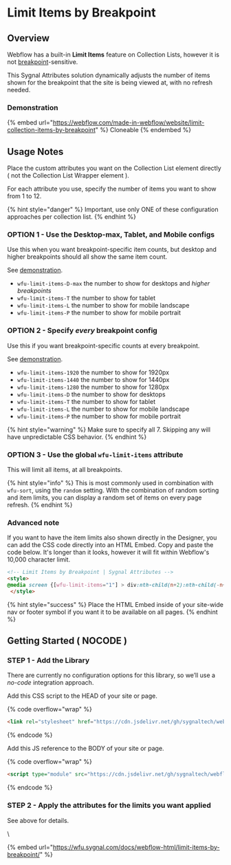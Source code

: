 # Limit Items by Breakpoint

## Overview

Webflow has a built-in **Limit Items** feature on Collection Lists, however it is not [breakpoint](https://university.webflow.com/lesson/intro-to-breakpoints)-sensitive.

This Sygnal Attributes solution dynamically adjusts the number of items shown for the breakpoint that the site is being viewed at, with no refresh needed.

### Demonstration

{% embed url="https://webflow.com/made-in-webflow/website/limit-collection-items-by-breakpoint" %}
Cloneable
{% endembed %}

## Usage Notes <a href="#usage-notes" id="usage-notes"></a>

Place the custom attributes you want on the Collection List element directly ( not the Collection List Wrapper element ).&#x20;

For each attribute you use, specify the number of items you want to show from 1 to 12.&#x20;

{% hint style="danger" %}
Important, use only ONE of these configuration approaches per collection list.
{% endhint %}

### OPTION 1 - Use the Desktop-max, Tablet, and Mobile configs <a href="#or-use-the-breakpoint-variations" id="or-use-the-breakpoint-variations"></a>

Use this when you want breakpoint-specific item counts, but desktop and higher breakpoints should all show the same item count.&#x20;

See [demonstration](https://limit-collection-items-by-breakpoint.webflow.io/desktop).

* `wfu-limit-items-D-max` the number to show for desktops and _higher breakpoints_
* `wfu-limit-items-T` the number to show for tablet
* `wfu-limit-items-L` the number to show for mobile landscape
* `wfu-limit-items-P` the number to show for mobile portrait

### OPTION 2 - Specify _every_ breakpoint config <a href="#or-use-the-breakpoint-variations" id="or-use-the-breakpoint-variations"></a>

Use this if you want breakpoint-specific counts at every breakpoint.&#x20;

See [demonstration](https://limit-collection-items-by-breakpoint.webflow.io/).

* `wfu-limit-items-1920` the number to show for 1920px
* `wfu-limit-items-1440` the number to show for 1440px
* `wfu-limit-items-1280` the number to show for 1280px
* `wfu-limit-items-D` the number to show for desktops
* `wfu-limit-items-T` the number to show for tablet
* `wfu-limit-items-L` the number to show for mobile landscape
* `wfu-limit-items-P` the number to show for mobile portrait

{% hint style="warning" %}
Make sure to specify all 7. Skipping any will have unpredictable CSS behavior.
{% endhint %}

### OPTION 3 - Use the global `wfu-limit-items` attribute <a href="#wfu-limit-items-attribute" id="wfu-limit-items-attribute"></a>

This will limit all items, at all breakpoints.

{% hint style="info" %}
This is most commonly used in combination with `wfu-sort`, using the `random` setting. With the combination of random sorting and item limits, you can display a random set of items on every page refresh.
{% endhint %}

### Advanced note <a href="#advanced-note" id="advanced-note"></a>

If you want to have the item limits also shown directly in the Designer, you can add the CSS code directly into an HTML Embed. Copy and paste the code below. It's longer than it looks, however it will fit within Webflow's 10,000 character limit.

```html
<!-- Limit Items by Breakpoint | Sygnal Attributes -->
<style>
@media screen {[wfu-limit-items="1"] > div:nth-child(n+2):nth-child(-n+1000) {display: none;}[wfu-limit-items="2"] > div:nth-child(n+3):nth-child(-n+1000) {display: none;}[wfu-limit-items="3"] > div:nth-child(n+4):nth-child(-n+1000) {display: none;}[wfu-limit-items="4"] > div:nth-child(n+5):nth-child(-n+1000) {display: none;}[wfu-limit-items="5"] > div:nth-child(n+6):nth-child(-n+1000) {display: none;}[wfu-limit-items="6"] > div:nth-child(n+7):nth-child(-n+1000) {display: none;}[wfu-limit-items="7"] > div:nth-child(n+8):nth-child(-n+1000) {display: none;}[wfu-limit-items="8"] > div:nth-child(n+9):nth-child(-n+1000) {display: none;}[wfu-limit-items="9"] > div:nth-child(n+10):nth-child(-n+1000) {display: none;}[wfu-limit-items="10"] > div:nth-child(n+11):nth-child(-n+1000) {display: none;}[wfu-limit-items="11"] > div:nth-child(n+12):nth-child(-n+1000) {display: none;}[wfu-limit-items="12"] > div:nth-child(n+13):nth-child(-n+1000) {display: none;}}@media screen and (min-width: 1920px) {[wfu-limit-items-1920="1"] > div:nth-child(n+2):nth-child(-n+1000) {display: none;}[wfu-limit-items-1920="2"] > div:nth-child(n+3):nth-child(-n+1000) {display: none;}[wfu-limit-items-1920="3"] > div:nth-child(n+4):nth-child(-n+1000) {display: none;}[wfu-limit-items-1920="4"] > div:nth-child(n+5):nth-child(-n+1000) {display: none;}[wfu-limit-items-1920="5"] > div:nth-child(n+6):nth-child(-n+1000) {display: none;}[wfu-limit-items-1920="6"] > div:nth-child(n+7):nth-child(-n+1000) {display: none;}[wfu-limit-items-1920="7"] > div:nth-child(n+8):nth-child(-n+1000) {display: none;}[wfu-limit-items-1920="8"] > div:nth-child(n+9):nth-child(-n+1000) {display: none;}[wfu-limit-items-1920="9"] > div:nth-child(n+10):nth-child(-n+1000) {display: none;}[wfu-limit-items-1920="10"] > div:nth-child(n+11):nth-child(-n+1000) {display: none;}[wfu-limit-items-1920="11"] > div:nth-child(n+12):nth-child(-n+1000) {display: none;}[wfu-limit-items-1920="12"] > div:nth-child(n+13):nth-child(-n+1000) {display: none;}}@media screen and (min-width: 1440px) and (max-width: 1919px) {[wfu-limit-items-1440="1"] > div:nth-child(n+2):nth-child(-n+1000) {display: none;}[wfu-limit-items-1440="2"] > div:nth-child(n+3):nth-child(-n+1000) {display: none;}[wfu-limit-items-1440="3"] > div:nth-child(n+4):nth-child(-n+1000) {display: none;}[wfu-limit-items-1440="4"] > div:nth-child(n+5):nth-child(-n+1000) {display: none;}[wfu-limit-items-1440="5"] > div:nth-child(n+6):nth-child(-n+1000) {display: none;}[wfu-limit-items-1440="6"] > div:nth-child(n+7):nth-child(-n+1000) {display: none;}[wfu-limit-items-1440="7"] > div:nth-child(n+8):nth-child(-n+1000) {display: none;}[wfu-limit-items-1440="8"] > div:nth-child(n+9):nth-child(-n+1000) {display: none;}[wfu-limit-items-1440="9"] > div:nth-child(n+10):nth-child(-n+1000) {display: none;}[wfu-limit-items-1440="10"] > div:nth-child(n+11):nth-child(-n+1000) {display: none;}[wfu-limit-items-1440="11"] > div:nth-child(n+12):nth-child(-n+1000) {display: none;}[wfu-limit-items-1440="12"] > div:nth-child(n+13):nth-child(-n+1000) {display: none;}}@media screen and (min-width: 1280px) and (max-width: 1439px) {[wfu-limit-items-1280="1"] > div:nth-child(n+2):nth-child(-n+1000) {display: none;}[wfu-limit-items-1280="2"] > div:nth-child(n+3):nth-child(-n+1000) {display: none;}[wfu-limit-items-1280="3"] > div:nth-child(n+4):nth-child(-n+1000) {display: none;}[wfu-limit-items-1280="4"] > div:nth-child(n+5):nth-child(-n+1000) {display: none;}[wfu-limit-items-1280="5"] > div:nth-child(n+6):nth-child(-n+1000) {display: none;}[wfu-limit-items-1280="6"] > div:nth-child(n+7):nth-child(-n+1000) {display: none;}[wfu-limit-items-1280="7"] > div:nth-child(n+8):nth-child(-n+1000) {display: none;}[wfu-limit-items-1280="8"] > div:nth-child(n+9):nth-child(-n+1000) {display: none;}[wfu-limit-items-1280="9"] > div:nth-child(n+10):nth-child(-n+1000) {display: none;}[wfu-limit-items-1280="10"] > div:nth-child(n+11):nth-child(-n+1000) {display: none;}[wfu-limit-items-1280="11"] > div:nth-child(n+12):nth-child(-n+1000) {display: none;}[wfu-limit-items-1280="12"] > div:nth-child(n+13):nth-child(-n+1000) {display: none;}}@media screen and (min-width: 992px) {[wfu-limit-items-d-max="1"] > div:nth-child(n+2):nth-child(-n+1000) {display: none;}[wfu-limit-items-d-max="2"] > div:nth-child(n+3):nth-child(-n+1000) {display: none;}[wfu-limit-items-d-max="3"] > div:nth-child(n+4):nth-child(-n+1000) {display: none;}[wfu-limit-items-d-max="4"] > div:nth-child(n+5):nth-child(-n+1000) {display: none;}[wfu-limit-items-d-max="5"] > div:nth-child(n+6):nth-child(-n+1000) {display: none;}[wfu-limit-items-d-max="6"] > div:nth-child(n+7):nth-child(-n+1000) {display: none;}[wfu-limit-items-d-max="7"] > div:nth-child(n+8):nth-child(-n+1000) {display: none;}[wfu-limit-items-d-max="8"] > div:nth-child(n+9):nth-child(-n+1000) {display: none;}[wfu-limit-items-d-max="9"] > div:nth-child(n+10):nth-child(-n+1000) {display: none;}[wfu-limit-items-d-max="10"] > div:nth-child(n+11):nth-child(-n+1000) {display: none;}[wfu-limit-items-d-max="11"] > div:nth-child(n+12):nth-child(-n+1000) {display: none;}[wfu-limit-items-d-max="12"] > div:nth-child(n+13):nth-child(-n+1000) {display: none;}}@media screen and (min-width: 992px) and (max-width: 1279px) {[wfu-limit-items-d="1"] > div:nth-child(n+2):nth-child(-n+1000) {display: none;}[wfu-limit-items-d="2"] > div:nth-child(n+3):nth-child(-n+1000) {display: none;}[wfu-limit-items-d="3"] > div:nth-child(n+4):nth-child(-n+1000) {display: none;}[wfu-limit-items-d="4"] > div:nth-child(n+5):nth-child(-n+1000) {display: none;}[wfu-limit-items-d="5"] > div:nth-child(n+6):nth-child(-n+1000) {display: none;}[wfu-limit-items-d="6"] > div:nth-child(n+7):nth-child(-n+1000) {display: none;}[wfu-limit-items-d="7"] > div:nth-child(n+8):nth-child(-n+1000) {display: none;}[wfu-limit-items-d="8"] > div:nth-child(n+9):nth-child(-n+1000) {display: none;}[wfu-limit-items-d="9"] > div:nth-child(n+10):nth-child(-n+1000) {display: none;}[wfu-limit-items-d="10"] > div:nth-child(n+11):nth-child(-n+1000) {display: none;}[wfu-limit-items-d="11"] > div:nth-child(n+12):nth-child(-n+1000) {display: none;}[wfu-limit-items-d="12"] > div:nth-child(n+13):nth-child(-n+1000) {display: none;}}@media screen and (min-width: 768px) and (max-width: 991px) {[wfu-limit-items-t="1"] > div:nth-child(n+2):nth-child(-n+1000) {display: none;}[wfu-limit-items-t="2"] > div:nth-child(n+3):nth-child(-n+1000) {display: none;}[wfu-limit-items-t="3"] > div:nth-child(n+4):nth-child(-n+1000) {display: none;}[wfu-limit-items-t="4"] > div:nth-child(n+5):nth-child(-n+1000) {display: none;}[wfu-limit-items-t="5"] > div:nth-child(n+6):nth-child(-n+1000) {display: none;}[wfu-limit-items-t="6"] > div:nth-child(n+7):nth-child(-n+1000) {display: none;}[wfu-limit-items-t="7"] > div:nth-child(n+8):nth-child(-n+1000) {display: none;}[wfu-limit-items-t="8"] > div:nth-child(n+9):nth-child(-n+1000) {display: none;}[wfu-limit-items-t="9"] > div:nth-child(n+10):nth-child(-n+1000) {display: none;}[wfu-limit-items-t="10"] > div:nth-child(n+11):nth-child(-n+1000) {display: none;}[wfu-limit-items-t="11"] > div:nth-child(n+12):nth-child(-n+1000) {display: none;}[wfu-limit-items-t="12"] > div:nth-child(n+13):nth-child(-n+1000) {display: none;}}@media screen and (min-width: 480px) and (max-width: 767px) {[wfu-limit-items-l="1"] > div:nth-child(n+2):nth-child(-n+1000) {display: none;}[wfu-limit-items-l="2"] > div:nth-child(n+3):nth-child(-n+1000) {display: none;}[wfu-limit-items-l="3"] > div:nth-child(n+4):nth-child(-n+1000) {display: none;}[wfu-limit-items-l="4"] > div:nth-child(n+5):nth-child(-n+1000) {display: none;}[wfu-limit-items-l="5"] > div:nth-child(n+6):nth-child(-n+1000) {display: none;}[wfu-limit-items-l="6"] > div:nth-child(n+7):nth-child(-n+1000) {display: none;}[wfu-limit-items-l="7"] > div:nth-child(n+8):nth-child(-n+1000) {display: none;}[wfu-limit-items-l="8"] > div:nth-child(n+9):nth-child(-n+1000) {display: none;}[wfu-limit-items-l="9"] > div:nth-child(n+10):nth-child(-n+1000) {display: none;}[wfu-limit-items-l="10"] > div:nth-child(n+11):nth-child(-n+1000) {display: none;}[wfu-limit-items-l="11"] > div:nth-child(n+12):nth-child(-n+1000) {display: none;}[wfu-limit-items-l="12"] > div:nth-child(n+13):nth-child(-n+1000) {display: none;}}@media screen and (max-width: 479px) {[wfu-limit-items-p="1"] > div:nth-child(n+2):nth-child(-n+1000) {display: none;}[wfu-limit-items-p="2"] > div:nth-child(n+3):nth-child(-n+1000) {display: none;}[wfu-limit-items-p="3"] > div:nth-child(n+4):nth-child(-n+1000) {display: none;}[wfu-limit-items-p="4"] > div:nth-child(n+5):nth-child(-n+1000) {display: none;}[wfu-limit-items-p="5"] > div:nth-child(n+6):nth-child(-n+1000) {display: none;}[wfu-limit-items-p="6"] > div:nth-child(n+7):nth-child(-n+1000) {display: none;}[wfu-limit-items-p="7"] > div:nth-child(n+8):nth-child(-n+1000) {display: none;}[wfu-limit-items-p="8"] > div:nth-child(n+9):nth-child(-n+1000) {display: none;}[wfu-limit-items-p="9"] > div:nth-child(n+10):nth-child(-n+1000) {display: none;}[wfu-limit-items-p="10"] > div:nth-child(n+11):nth-child(-n+1000) {display: none;}[wfu-limit-items-p="11"] > div:nth-child(n+12):nth-child(-n+1000) {display: none;}[wfu-limit-items-p="12"] > div:nth-child(n+13):nth-child(-n+1000) {display: none;}}
 </style>
```

{% hint style="success" %}
Place the HTML Embed inside of your site-wide nav or footer symbol if you want it to be available on all pages.&#x20;
{% endhint %}

## Getting Started ( NOCODE ) <a href="#getting-started-nocode" id="getting-started-nocode"></a>

### STEP 1 - Add the Library <a href="#step-1---add-the-library" id="step-1---add-the-library"></a>

There are currently no configuration options for this library, so we’ll use a _no-code_ integration approach.

Add this CSS script to the HEAD of your site or page.

{% code overflow="wrap" %}
```html
<link rel="stylesheet" href="https://cdn.jsdelivr.net/gh/sygnaltech/webflow-util@4.11/dist/css/webflow-html.min.css">
```
{% endcode %}

Add this JS reference to the BODY of your site or page.

{% code overflow="wrap" %}
```html
<script type="module" src="https://cdn.jsdelivr.net/gh/sygnaltech/webflow-util@4.11/src/nocode/webflow-html.min.js"></script>
```
{% endcode %}

### STEP 2 - Apply the attributes for the limits you want applied <a href="#step-2---apply-the-attributes-for-the-limits-you-want-applied" id="step-2---apply-the-attributes-for-the-limits-you-want-applied"></a>

See above for details.

\


{% embed url="https://wfu.sygnal.com/docs/webflow-html/limit-items-by-breakpoint/" %}
